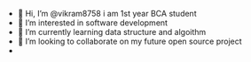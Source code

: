 - 👋 Hi, I’m @vikram8758 i am 1st year BCA student 
- 👀 I’m interested in software development
- 🌱 I’m currently learning  data structure and algoithm
- 💞️ I’m looking to collaborate on my future open source project
- 

<!---
vikram8758/vikram8758 is a ✨ special ✨ repository because its `README.md` (this file) appears on your GitHub profile.
You can click the Preview link to take a look at your changes.
--->
